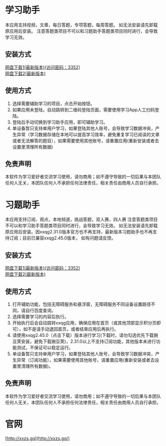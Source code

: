 # 学习助手
本应用支持视频，文章，每日答题，专项答题，每周答题。
如无法安装请先卸载原应用后安装。
注意答题类项目不可以和习题助手答题类项目同时进行，会导致学习无效。

## 安装方式
[网盘下载1(最新版本)(访问密码：3352)](https://url80.ctfile.com/f/38043580-857333877-e184d7?p=3352)  
[网盘下载2(最新版本)](https://www.mediafire.com/file/souj8xygmpi4btn/xxzs_3.3.9_10390.apk/file)

## 使用方式
1. 选择需要辅助学习的项目，点击开始按钮。
2. 如果应用未登陆，自动跳转到二维码登陆页面，需要使用学习App人工扫码登陆。
3. 登陆后手动切换到学习助手应用，即可辅助学习。
4. 单设备暂只支持单用户学习，如果登陆其他人账号，会导致学习数据冲突，产生异常（学习数据存储在本地可以提高学习效率，避免重复学习已阅读的文章或者无法解答的题目），如果需要使用其他账号，请重置应用(重新安装或者去设置里清理所有数据)

## 免责声明
本软件为学习爱好者交流学习使用，请勿商用；如不遵守导致的一切后果与本团队任何人无关，本团队任何人不承担任何法律责任，相关责任由商用人员自行承担。

# 习题助手
本应用支持订阅、观点，本地频道，挑战答题，双人赛，四人赛
注意答题类项目不可以和学习助手答题类项目同时进行，会导致学习无效。
如无法安装请先卸载原应用后安装。因xxqg2.31.0版本官方也不再支持，最新版本习题助手也不再支持订阅；目前已兼容xxqg2.45.0版本， 如有问题请反馈。

## 安装方式
[网盘下载1(最新版本)(访问密码：3352)](https://url80.ctfile.com/f/38043580-857338296-59651f?p=3352)  
[网盘下载2(最新版本)](https://www.mediafire.com/file/ce786jr6l8dpb6m/xtzs_1.2.0_10200.apk/file)

## 使用方式
1. 打开辅助功能，包括无障碍服务和悬浮窗，无障碍服务不同设备设置路径不同，请自行百度查询。
2. 选择需要学习的内容后执行。
3. 开始执行后会自动跳转xxqg应用，确保应用在首页（或其他顶部显示积分页即可），如不是请手动退回首页，或者结束应用后再执行。
4. 请使用xxqg2.45.0（点击下载）版本进行学习(下载时，请勿勾选优先下载豌豆荚安装，避免下载豌豆荚)，2.31.0以上不支持订阅功能，其他版本未进行功能测试，不保证可以稳定运行。
5. 单设备暂只支持单用户学习，如果登陆其他人账号，会导致学习数据冲突，产生异常（订阅功能），如果需要使用其他账号，请重置应用(重新安装或者去设置里清理所有数据)。

## 免责声明
本软件为学习爱好者交流学习使用，请勿商用；如不遵守导致的一切后果与本团队任何人无关，本团队任何人不承担任何法律责任，相关责任由商用人员自行承担。

# 官网
[http://xxzs.gq](http://xxzs.gq/)
